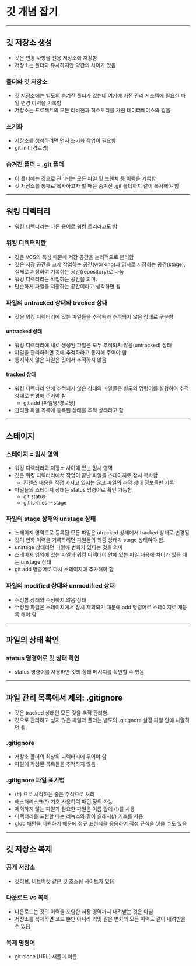 # 깃 개념 잡기

-----------

## 깃 저장소 생성

- 깃은 변경 사항을 전용 저장소에 저장함
- 저장소는 폴더와 유사하지만 약간의 차이가 있음

### 폴더와 깃 저장소

- 깃 저장소에는 별도의 숨겨진 폴더가 있는데 여기에 버전 관리 시스템에 필요한 파일 변경 이력을 기록함
- 저장소는 프로젝트의 모든 리비전과 히스토리를 가진 데이터베이스와 같음

### 초기화

- 저장소를 생성하려면 먼저 초기화 작업이 필요함
- git init [경로명]

### 숨겨진 폴더 = .git 폴더

- 이 폴더에는 깃으로 관리되는 모든 파일 및 브랜치 등 이력을 기록함
- 깃 저장소를 통째로 복사하고자 할 때는 숨겨진 .git 폴더까지 같이 복사해야 함

---------------

## 워킹 디렉터리

- 워킹 디렉터리는 다른 용어로 워킹 트리라고도 함

### 워킹 디렉터리란

- 깃은 VCS의 특성 때문에 저장 공간을 논리적으로 분리함
- 깃은 저장 공간을 크게 작업하는 공간(working)과 임시로 저장하는 공간(stage), 실제로 저장하여 기록하는 공간(repository)로 나눔
- 워킹 디렉터리는 작업하는 공간을 의미.
- 단순하게 파일을 저장하는 공간이라고 생각하면 됨

### 파일의 untracked 상태와 tracked 상태

- 깃은 워킹 디렉터리에 있는 파일들을 추적됨과 추적되지 않음 상태로 구분함

#### untracked 상태

- 워킹 디렉터리에 새로 생성된 파일은 모두 추적되지 않음(untracked) 상태
- 파일을 관리하려면 깃에 추적하라고 통지해 주어야 함
- 통지하지 않은 파일은 깃에서 추적하지 않음

#### tracked 상태

- 워킹 디렉터리 안에 추적되지 않은 상태의 파일들은 별도의 명령어를 실행하여 추적 상태로 변경해 주어야 함
  - git add [파일명/경로명]
- 관리할 파일 목록에 등록된 상태를 추적 상태라고 함

---------------

## 스테이지

### 스테이지 = 임시 영역

- 워킹 디렉터리와 저장소 사이에 있는 임시 영역
- 깃은 워킹 디렉터리에서 작업이 끝난 파일을 스테이지로 잠시 복사함
  - 컨텐츠 내용을 직접 가지고 있지는 않고 파일의 추적 상태 정보들만 기록
- 파일들의 스테이지 상태는 status 명령어로 확인 가능함
  - git status
  - git ls-files --stage

### 파일의 stage 상태와 unstage 상태

- 스테이지 영역으로 등록된 모든 파일은 utracked 상태에서 tracked 상태로 변경됨
- 깃이 변화 이력을 기록하려면 파일들의 최종 상태가 stage 상태여야 함.
- unstage 상태라면 파일에 변화가 있다는 것을 의미
- 스테이지 영역에 있는 파일과 워킹 디렉터이 안에 있는 파일 내용에 차이가 있을 때는 unstage 상태
- git add 명령어로 다시 스테이지에 추가해야 함

### 파일의 modified 상태와 unmodified 상태

- 수정함 상태와 수정하지 않음 상태
- 수정된 파일은 스테이지에서 잠시 제외되기 때문에 add 명령어로 스테이지로 재등록 해야 함

------------------

## 파일의 상태 확인

### status 명령어로 깃 상태 확인

- status 명령어를 사용하면 깃의 상태 메시지를 확인할 수 있음

------------------

## 파일 관리 목록에서 제외: .gitignore

- 깃은 tracked 상태인 모든 것을 추적 관리함.
- 깃으로 관리하고 싶지 않은 파일과 폴더는 별도의 .gitignore 설정 파일 안에 나열하면 됨.

### .gitignore

- 저장소 폴더의 최상위 디렉터리에 두어야 함
- 파일에 작성된 목록들을 추적하지 않음

### .gitignore 파일 표기법

- (#) 으로 시작하는 줄은 주석으로 처리
- 애스터리스크(*) 기호 사용하여 패턴 정의 가능
- 제외하지 않는 파일과 필요한 파일은 이름 앞에 (!)를 사용
- 디렉터리를 표현할 때는 리눅스와 같이 슬래시(/) 기호를 사용
- glob 패턴을 지원하기 때문에 정규 표현식을 응용하여 작성 규칙을 넣을 수도 있음

---------------------

## 깃 저장소 복제

### 공개 저장소

- 깃허브, 비트버킷 같은 깃 호스팅 사이트가 있음

### 다운로드 vs 복제

- 다운로드는 깃의 이력을 포함한 저장 영역까지 내려받는 것은 아님
- 저장소를 복제하면 코드 뿐만 아니라 커밋 같은 변화의 모든 이력도 같이 내려받을 수 있음

### 복제 명령어

- git clone [URL] 새폴더 이름
